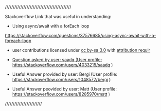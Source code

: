 
///////////////////////////////////////////

Stackoverflow Link that was useful in understanding:

- Using async/await with a forEach loop

https://stackoverflow.com/questions/37576685/using-async-await-with-a-foreach-loop

- user contributions licensed under <a href="https://creativecommons.org/licenses/by-sa/3.0/">cc by-sa 3.0</a> with <a href="https://stackoverflow.blog/2009/06/25/attribution-required/">attribution requir
  
- Question asked by user: saadq (User profile: https://stackoverflow.com/users/4033215/saadq )

- Useful Answer provided by user: Bergi (User profile: https://stackoverflow.com/users/1048572/bergi )

- Useful Answer peovided by user: Matt (User profile: https://stackoverflow.com/users/8285970/matt )

////////////////////////
